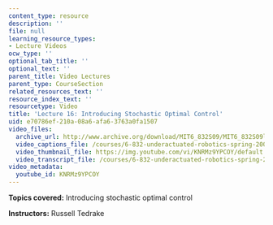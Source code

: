 ```yaml
---
content_type: resource
description: ''
file: null
learning_resource_types:
- Lecture Videos
ocw_type: ''
optional_tab_title: ''
optional_text: ''
parent_title: Video Lectures
parent_type: CourseSection
related_resources_text: ''
resource_index_text: ''
resourcetype: Video
title: 'Lecture 16: Introducing Stochastic Optimal Control'
uid: e70786ef-210a-08a6-afa6-3763a0fa1507
video_files:
  archive_url: http://www.archive.org/download/MIT6_832S09/MIT6_832S09lec16_300k.mp4
  video_captions_file: /courses/6-832-underactuated-robotics-spring-2009/d9b0f2a329b95a048940c50d87e2b9d9_KNRMz9YPCOY.vtt
  video_thumbnail_file: https://img.youtube.com/vi/KNRMz9YPCOY/default.jpg
  video_transcript_file: /courses/6-832-underactuated-robotics-spring-2009/aa314c2b4d7f80cb98938d3ef5bb1e4f_KNRMz9YPCOY.pdf
video_metadata:
  youtube_id: KNRMz9YPCOY
---
```


**Topics covered:** Introducing stochastic optimal control

**Instructors:** Russell Tedrake